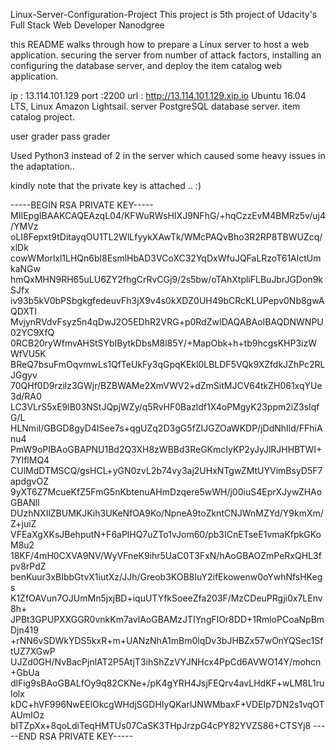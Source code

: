 Linux-Server-Configuration-Project
This project is 5th project of Udacity's Full Stack Web Developer Nanodgree

this README walks through how to prepare a Linux server to host a web application. securing the server from number of attack factors, installing an configuring the database server, and deploy the item catalog web application.

ip : 13.114.101.129
port :2200
url : http://13.114.101.129.xip.io
Ubuntu 16.04 LTS, Linux
Amazon Lightsail. server
PostgreSQL database server.
item catalog project.


user grader 
pass grader

Used Python3 instead of 2 in the server which caused some heavy issues in the adaptation..

kindly note that the private key is attached .. :)



-----BEGIN RSA PRIVATE KEY-----
MIIEpgIBAAKCAQEAzqL04/KFWuRWsHIXJ9NFhG/+hqCzzEvM4BMRz5v/uj4/YMVz
oLI8Fepxt9tDitayqOU1TL2WlLfyykXAwTk/WMcPAQvBho3R2RP8TBWUZcq/xlDk
cowWMorlxl1LHQn6bl8EsmlHbAD3VCoXC32YqDxWfuJQFaLRzoT61AlctUmkaNGw
hmQxMHN9RH65uLU6ZY2fhgCrRvCGj9/2s5bw/oTAhXtpliFLBuJbrJGDon9kSJfx
iv93b5kV0bPSbgkgfedeuvFh3jX9v4s0kXDZ0UH49bCRcKLUPepv0Nb8gwAQDXTI
MvjynRVdvFsyz5n4qDwJ2O5EDhR2VRG+p0RdZwIDAQABAoIBAQDNWNPU02YC9XfQ
0RCB20ryWfmvAHStSYbIBytkDbsM8l85Y/+MapObk+h+tb9hcgsKHP3izWWfVU5K
BReQ7bsuFmOqvmwLs1QfTeUkFy3qGpqKEkl0LBLDF5VQk9XZfdkJZhPc2RLJGgyv
70QHf0D9rzilz3GWjr/BZBWAMe2XmVWV2+dZmSitMJCV64tkZH061xqYUe3d/RA0
LC3VLrS5xE9lB03NStJQpjWZy/q5RvHF0Bazldf1X4oPMgyK23ppm2iZ3sIqfG/L
HLNmiI/GBGD8gyD4ISee7s+qgUZq2D3gG5fZIJGZOaWKDP/jDdNhIld/FFhiAnu4
PmW9oPIBAoGBAPNU1Bd2Q3XH8zWBBd3ReGKmcIyKP2yJyJlRJHHBTWI+7YIflMQ4
CUlMdDTMSCQ/gsHCL+yGN0zvL2b74vy3aj2UHxNTgwZMtUYVimBsyD5F7apdgvOZ
9yXT6Z7McueKfZ5FmG5nKbtenuAHmDzqere5wWH/j00iuS4EprXJywZHAoGBANll
DUzhNXIlZBUMKJKih3UKeNfOA9Ko/NpneA9toZkntCNJWnMZYd/Y9kmXm/Z+juiZ
VFEaXgXKsJBehputN+F6aPlHQ7uZTo1vJom60/pb3ICnETseE1vmaKfpkGKoM8u2
18KF/4mH0CXVA9NV/WyVFneK9ihr5UaC0T3FxN/hAoGBAOZmPeRxQHL3fpv8rPdZ
benKuur3xBIbbGtvX1iutXz/JJh/Greob3KOB8IuY2ifEkowenw0oYwhNfsHKegs
K1ZfOAVun7OJUmMn5jxjBD+iquUTYfkSoeeZfa203F/MzCDeuPRgji0x7LEnv8h+
JPBt3GPUPXXGGR0vnkKm7avlAoGBAMzJTIYngFlOr8DD+1RmloPCoaNpBmDjn419
+rNN6vSDWkYDS5kxR+m+UANzNhA1mBm0lqDv3bJHBZx57wOnYQSec1SftUZ7XGwP
UJZd0GH/NvBacPjnlAT2P5AtjT3ihShZzVYJNHcx4PpCd6AVWO14Y/mohcn+GbUa
dlFig9sBAoGBALfOy9q82CKNe+/pK4gYRH4JsjFEQrv4avLHdKF+wLM8L1rulolx
kDC+hVF996NwEElOkcgWHdjSGDHIyQKarlJNWMbaxF+VDEIp7DN2s1vqOTAUmIOz
bITZpXx+8qoLdiTeqHMTUs07CaSK3THpJrzpG4cPY82YVZS86+CTSYj8
-----END RSA PRIVATE KEY-----
